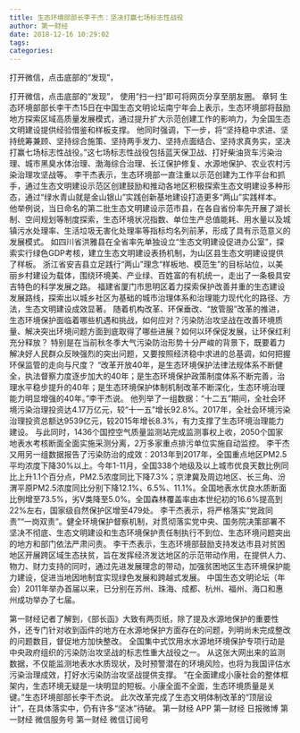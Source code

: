 ```yaml
---
title: 生态环境部部长李干杰：坚决打赢七场标志性战役
author: 第一财经
date: 2018-12-16 10:29:02
tags: 
categories: 
---
```

打开微信，点击底部的“发现”，
<!-- more -->
打开微信，点击底部的“发现”，
使用“扫一扫”即可将网页分享至朋友圈。
章轲
生态环境部部长李干杰15日在中国生态文明论坛南宁年会上表示，生态环境部将鼓励地方探索区域高质量发展模式，通过提升扩大示范创建工作的影响力，为全国生态文明建设提供经验借鉴和样板支撑。
他同时强调，下一步，将“坚持稳中求进、坚持统筹兼顾、坚持综合施策、坚持两手发力、坚持点面结合、坚持求真务实，坚决打赢七场标志性战役。”这七场标志性战役包括蓝天保卫战、打好柴油货车污染治理、城市黑臭水体治理、渤海综合治理、长江保护修复、水源地保护、农业农村污染治理攻坚战等。
李干杰表示，生态环境部一直注重以示范创建为工作平台和抓手，通过生态文明建设示范区创建鼓励和推动各地区积极探索生态文明建设多种形态，通过“绿水青山就是金山银山”实践创新基地建设打造更多“两山”实践样本。
他举例说，当日命名的第二批生态文明建设示范市县，在各自省份率先开展了湖长制、空间规划等制度探索，生态环境状况指数、单位生产总值能耗、用水量以及城镇污水处理率、生活垃圾无害化处理率等指标均名列前茅，形成了具有示范意义的发展模式。
如四川省洪雅县在全省率先单独设立“生态文明建设促进办公室”，探索实行绿色GDP考核，建立生态文明建设表扬机制，为山区县生态文明建设提供了样板。
浙江省安吉县立足践行“两山”理念“样板地、模范生”的目标站位，以美丽乡村建设为载体，围绕环境美、产业绿、百姓富的有机统一，走出了一条极具安吉特色的科学发展之路。
福建省厦门市思明区着力探索保护改善并重的生态建设发展路线，探索出以城乡社区为基础的城市治理体系和治理能力现代化的路径、方法，生态文明建设成效显著。
随着机构改革、环保垂改、“放管服”改革的推进，生态环境保护面临着哪些机遇和挑战，如何应对？污染防治攻坚战在改善环境质量、解决突出环境问题方面到底取得了哪些进展？如何以环保促发展，让环保红利充分释放？
特别是在当前秋冬季大气污染防治形势十分严峻的背景下，既要着力解决好人民群众反映强烈的突出问题，又要按照经济稳中求进的总基调，如何把握环保监管的走向与尺度？
“改革开放40年，是生态环境保护法律法规体系不断健全，执法督察力度逐步加大的40年；是生态环境保护政策制度体系不断完善，治理水平稳步提升的40年；是生态环境保护体制机制改革不断深化，生态环境治理能力明显增强的40年。”李干杰说。
他列举了一组数据：“十二五”期间，全社会环境污染治理投资达4.17万亿元，较“十一五”增长92.8%。2017年，全社会环境污染治理投资总额达9539亿元，较2015年增长8.3%，有力支撑了生态环境治理能力建设。
与此同时，1436个国控空气质量监测站完成监测事权上收，2050个国家地表水考核断面全面实施采测分离，2万多家重点排污单位实施自动监控。
李干杰又用另一组数据报告了污染防治的成效：2013年到2017年，全国重点地区PM2.5平均浓度下降30%以上。今年1-11月，全国338个地级及以上城市优良天数比例同比上升1.1个百分点，PM2.5浓度同比下降7.3%；京津冀及周边地区、长三角、汾渭平原PM2.5浓度同比分别下降12.1%、6.5%、11.1%。全国地表水优良水质断面比例增至73.5%，劣Ⅴ类降至5.0%。全国森林覆盖率由本世纪初的16.6%提高到22%左右，国家级自然保护区增至479处。
李干杰表示，将严格落实“党政同责”“一岗双责”。健全环境保护督察机制，对贯彻落实党中央、国务院决策部署不坚决不彻底、生态文明建设和生态环境保护责任制执行不到位、生态环境问题突出的地方和部门依法严肃问责。
李干杰表示，生态环境部鼓励支持发达市县对贫困地区开展跨区域生态扶贫，旨在发挥经济发达地区的示范带动作用，在提供人力、物力、财力支持的同时，通过先进发展理念的带动，加强贫困地区生态环境保护能力建设，促进当地因地制宜实现绿色发展和跨越式发展。
中国生态文明论坛（年会）2011年举办首届以来，已分别在苏州、珠海、成都、杭州、福州、海口和惠州成功举办了七届。
 
 
第一财经记者了解到，《部长函》大致有两页纸，除了提及水源地保护的重要性外，还专门针对收到函件的地方在水源地保护方面存在的问题，列明尚未完成整改的问题数目，督促地方加快整改。
全国集中式饮用水水源地环境保护专项行动是中央政府组织的污染防治攻坚战的标志性重大战役之一。
从这张大网出来的监测数据，不仅能监测地表水水质现状，及时预警潜在的环境风险，也将为我国评估水污染治理成效，打好水污染防治攻坚战提供支撑。
“在全面建成小康社会的整体框架内，生态环境无疑是一块明显的短板。小康全面不全面，生态环境质量是关键。”生态环境部部长李干杰说。
此次改革完成了生态文明体制改革的“顶层设计”，在具体落实中，仍有许多“坚冰”待破。
第一财经
APP
第一财经
日报微博
第一财经
微信服务号
第一财经
微信订阅号
